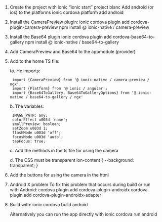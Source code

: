 1. Create the project with ionic “ionic start” project blanc
    Add android (or ios) to the platforms
        ionic cordova platform add android

2. Install the CameraPreview plugin:
    ionic cordova plugin add cordova-plugin-camera-preview
    npm install @ ionic-native / camera-preview

3. Install the Base64 plugin
    ionic cordova plugin add cordova-base64-to-gallery
    npm install @ ionic-native / base64-to-gallery

4. Add CameraPreview and Base64 to the appmodule (provider)

5. Add to the home TS file:

    to. He imports:

        import {CameraPreview} from '@ ionic-native / camera-preview / ngx';
        import {Platform} from '@ ionic / angular';
        import {Base64ToGallery, Base64ToGalleryOptions} from '@ ionic-native / base64-to-gallery / ngx'

    b. The variables:

        IMAGE_PATH: any;
        colorEffect u003d 'name';
        smallPreview: boolean;
        setZoom u003d 1;
        flashMode u003d 'off';
        focusMode u003d 'auto';
        tapFocus: true;
        
    c. Add the methods in the ts file for using the camera
    
    d. The CSS must be transparent
        ion-content {
            --background: transparent;
        }
    
6. Add the buttons for using the camera in the html

7. Android X problem
    To fix this problem that occurs during build or run with Android:
        cordova plugin add cordova-plugin-androidx
        cordova plugin add cordova-plugin-androidx-adapter

8. Build with:
        ionic cordova build android
        
    Alternatively you can run the app directly with
        ionic cordova run android
